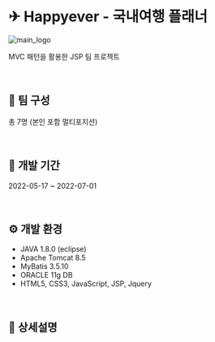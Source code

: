 # ✈ Happyever - 국내여행 플래너

![main_logo](https://user-images.githubusercontent.com/102229972/178930855-cd8fd770-a899-4c2f-985f-24e70c855118.png)

MVC 패턴을 활용한 JSP 팀 프로젝트

<br>

## 👩 팀 구성
총 7명 (본인 포함 멀티포지션)

<br>

## 📆 개발 기간
2022-05-17 ~ 2022-07-01

<br>

## ⚙ 개발 환경
- JAVA 1.8.0 (eclipse)
- Apache Tomcat 8.5
- MyBatis 3.5.10
- ORACLE 11g DB
- HTML5, CSS3, JavaScript, JSP, Jquery

<br>

## 🔗 상세설명


